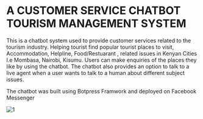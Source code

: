 # A CUSTOMER SERVICE CHATBOT TOURISM MANAGEMENT SYSTEM
 This is a chatbot system used to provide customer services related to the tourism industry. Helping tourist find popular tourist places to visit, Accommodation, Helpline, Food/Restuarant , related issues in Kenyan Cities I.e Mombasa, Nairobi, Kisumu. Users can make enquiries of the places they like by using the chatbot. The chatbot also provides an option to talk to a live agent when a user wants to talk to a human about different subject issues.
 
 
 The chatbot was built using Botpress Framwork and deployed on Facebook Messenger
 
 
 ![1](https://user-images.githubusercontent.com/65623921/149364228-a9c90529-fb62-4577-a83a-1c22611172d8.PNG)
